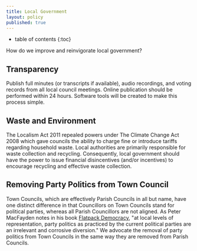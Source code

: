 ```yaml
---
title: Local Government
layout: policy
published: true
---
```

* table of contents 
{:toc}

How do we improve and reinvigorate local government?

## Transparency

Publish full minutes (or transcripts if available), audio recordings, and voting records from all local council meetings. Online publication should be performed within 24 hours. Software tools will be created to make this process simple.

## Waste and Environment

The Localism Act 2011 repealed powers under The Climate Change Act 2008 which gave councils the ability to charge fine or introduce tariffs regarding household waste. Local authorities are primarily responsible for waste collection and recycling. Consequently, local government should have the power to issue financial disincentives (and/or incentives) to encourage recycling and effective waste collection.

## Removing Party Politics from Town Council

Town Councils, which are effectively Parish Councils in all but name, have one distinct difference in that Councillors on Town Councils stand for political parties, whereas all Parish Councillors are not aligned. As Peter MacFayden notes in his book [Flatpack Democracy](http://www.flatpackdemocracy.co.uk/ "Flatpack Democracy"), "at local levels of representation, party politics as practiced by the current political parties are an irrelevant and corrosive diversion." We advocate the removal of party politics from Town Councils in the same way they are removed from Parish Councils.